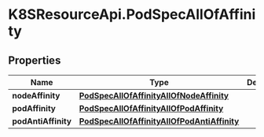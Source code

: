 # K8SResourceApi.PodSpecAllOfAffinity

## Properties

Name | Type | Description | Notes
------------ | ------------- | ------------- | -------------
**nodeAffinity** | [**PodSpecAllOfAffinityAllOfNodeAffinity**](PodSpecAllOfAffinityAllOfNodeAffinity.md) |  | [optional] 
**podAffinity** | [**PodSpecAllOfAffinityAllOfPodAffinity**](PodSpecAllOfAffinityAllOfPodAffinity.md) |  | [optional] 
**podAntiAffinity** | [**PodSpecAllOfAffinityAllOfPodAntiAffinity**](PodSpecAllOfAffinityAllOfPodAntiAffinity.md) |  | [optional] 


